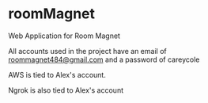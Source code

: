 # roomMagnet
Web Application for Room Magnet

All accounts used in the project have an email of roommagnet484@gmail.com and a password of careycole

AWS is tied to Alex's account.

Ngrok is also tied to Alex's account
